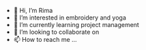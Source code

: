 - 👋 Hi, I’m Rima
- 👀 I’m interested in embroidery and yoga
- 🌱 I’m currently learning project management
- 💞️ I’m looking to collaborate on 
- 📫 How to reach me ...

<!---
rima9606/rima9606 is a ✨ special ✨ repository because its `README.md` (this file) appears on your GitHub profile.
You can click the Preview link to take a look at your changes.
--->
